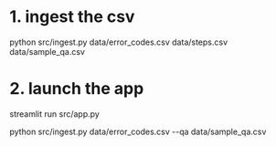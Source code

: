 # 1. ingest the csv
python src/ingest.py data/error_codes.csv data/steps.csv data/sample_qa.csv
# 2. launch the app
streamlit run src/app.py


python src/ingest.py data/error_codes.csv --qa data/sample_qa.csv